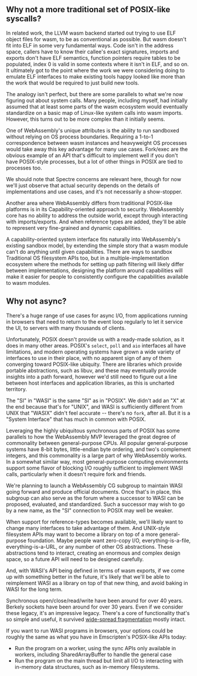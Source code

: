 ## Why not a more traditional set of POSIX-like syscalls?

In related work, the LLVM wasm backend started out trying to use ELF object
files for wasm, to be as conventional as possible. But wasm doesn't fit into
ELF in some very fundamental ways. Code isn't in the address space, callers
have to know their callee's exact signatures, imports and exports don't have
ELF semantics, function pointers require tables to be populated, index 0 is
valid in some contexts where it isn't in ELF, and so on. It ultimately got
to the point where the work we were considering doing to emulate ELF
interfaces to make existing tools happy looked like more than the work that
would be required to just build new tools.

The analogy isn't perfect, but there are some parallels to what we're now
figuring out about system calls. Many people, including myself, had initially
assumed that at least some parts of the wasm ecosystem would eventually
standardize on a basic map of Linux-like system calls into wasm imports.
However, this turns out to be more complex than it initially seems.

One of WebAssembly's unique attributes is the ability to run sandboxed
without relying on OS process boundaries. Requiring a 1-to-1 correspondence
between wasm instances and heavyweight OS processes would take away this key
advantage for many use cases. Fork/exec are the obvious example of an API
that's difficult to implement well if you don't have POSIX-style processes,
but a lot of other things in POSIX are tied to processes too.

We should note that Spectre concerns are relevant here, though for now we'll
just observe that actual security depends on the details of implementations
and use cases, and it's not necessarily a show-stopper.

Another area where WebAssembly differs from traditional POSIX-like platforms
is in its Capability-oriented approach to security. WebAssembly core has no
ability to address the outside world, except through interacting with
imports/exports. And when reference types are added, they'll be able to
represent very fine-grained and dynamic capabilities.

A capability-oriented system interface fits naturally into WebAssembly's
existing sandbox model, by extending the simple story that a wasm module
can't do anything until given capabilities. There are ways to sandbox
Traditional OS filesystem APIs too, but in a multiple-implementation
ecosystem where the methods for setting up path filtering will likely
differ between implementations, designing the platform around capabilities
will make it easier for people to consistently configure the capabilities
available to wasm modules.

## Why not async?

There's a huge range of use cases for async I/O, from applications
running in browsers that need to return to the event loop regularly
to let it service the UI, to servers with many thousands of clients.

Unfortunately, POSIX doesn't provide us with a ready-made solution, as
it does in many other areas. POSIX's `select`, `poll` and `aio` interfaces
all have limitations, and modern operating systems have grown a wide
variety of interfaces to use in their place, with no apparent sign of any
of them converging toward POSIX-like ubiquity. There are libraries which
provide portable abstractions, such as libuv, and these may eventually
provide insights into a path forward, however we'd still need to figure
out a line between host interfaces and application libraries, as this is
uncharted territory.

The "SI" in "WASI" is the same "SI" as in "POSIX". We didn't add an "X"
at the end because that's for "UNIX", and WASI is sufficiently different
from UNIX that "WASIX" didn't feel accurate -- there's no `fork`, after
all. But it is a "System Interface" that has much in common with POSIX.

Leveraging the highly ubiquitous synchronous parts of POSIX has some
parallels to how the WebAssembly MVP leveraged the great degree of
commonality between general-purpose CPUs. All popular general-purpose
systems have 8-bit bytes, little-endian byte ordering, and two's
complement integers, and this commonality is a large part of why
WebAssembly works. In a somewhat similar way, most general-purpose
computing environments support some flavor of blocking I/O roughly
sufficient to implement WASI calls, particularly when it doesn't
require fork and friends.

We're planning to launch a WebAssembly CG subgroup to maintain WASI
going forward and produce official documents. Once that's in place, this
subgroup can also serve as the forum where a successor to WASI can be
proposed, evaluated, and standardized. Such a successor may wish to go
by a new name, as the "SI" connection to POSIX may well be weaker.

When support for reference-types becomes available, we'll likely want to
change many interfaces to take advantage of them. And UNIX-style
filesystem APIs may want to become a library on top of a more
general-purpose foundation. Maybe people want zero-copy I/O,
everything-is-a-file, everything-is-a-URL, or any number of other OS
abstractions. These abstractions tend to interact, creating an enormous
and complex design space, so a future API will need to be designed
carefully.

And, with WASI's API being defined in terms of wasm exports, if we come
up with something better in the future, it's likely that we'll be able to
reimplement WASI as a library on top of that new thing, and avoid baking
in WASI for the long term.

Synchronous open/close/read/write have been around for over 40 years.
Berkely sockets have been around for over 30 years. Even if we consider
these legacy, it's an impressive legacy. There's a core of functionality
that's so simple and useful, it survived
[wide-spread fragmentation](http://www.unix-diagram.org/) mostly intact.

If you want to run WASI programs in browsers, your options could be
roughly the same as what you have in Emscripten's POSIX-like APIs today:

 - Run the program on a worker, using the sync APIs only available in
   workers, including SharedArrayBuffer to handle the general case
 - Run the program on the main thread but limit all I/O to interacting with
   in-memory data structures, such as in-memory filesystems.
